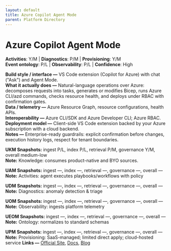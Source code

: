 ```yaml
---
layout: default
title: Azure Copilot Agent Mode
parent: Platform Directory
---
```


# Azure Copilot Agent Mode

**Activities**: Y/M | **Diagnostics**: P/M | **Provisioning**: Y/M  <br>
**Event ontology**: P/L | **Observability**: P/L | **Confidence**: High

**Build style / interface —** VS Code extension (Copilot for Azure) with chat ("Ask") and Agent Mode.  
**What it actually does —** Natural-language operations over Azure: decomposes requests into tasks, generates or modifies Bicep, runs Azure CLI/azd commands, checks resource health, and deploys under RBAC with confirmation gates.  
**Data / telemetry —** Azure Resource Graph, resource configurations, health APIs.  
**Interoperability —** Azure CLI/SDK and Azure Developer CLI; Azure RBAC.  
**Deployment model —** Client-side VS Code extension backed by your Azure subscription with a cloud backend.  
**Notes —** Enterprise-ready guardrails: explicit confirmation before changes, execution history logs, respect for tenant boundaries.

**UKM Snapshots:**
ingest P/L, index P/L, retrieval P/M, governance Y/M, overall medium-low  <br>
**Note:** Knowledge: consumes product-native and BYO sources.

**UAM Snapshots:**
ingest —, index —, retrieval —, governance —, overall —  <br>
**Note:** Activities: agent executes playbooks/workflows with policy

**UDM Snapshots:**
ingest —, index —, retrieval —, governance —, overall —  <br>
**Note:** Diagnostics: anomaly detection & triage

**UOM Snapshots:**
ingest —, index —, retrieval —, governance —, overall —  <br>
**Note:** Observability: ingests platform telemetry

**UEOM Snapshots:**
ingest —, index —, retrieval —, governance —, overall —  <br>
**Note:** Ontology: normalizes to standard schemas

**UPM Snapshots:**
ingest —, index —, retrieval —, governance —, overall —  <br>
**Note:** Provisioning: SaaS-managed; limited direct apply; cloud-hosted service
**Links —** [Official Site](https://code.visualstudio.com/docs/copilot/chat/chat-agent-mode), [Docs](https://learn.microsoft.com/en-us/visualstudio/ide/copilot-agent-mode?view=vs-2022), [Blog](https://code.visualstudio.com/blogs/)
